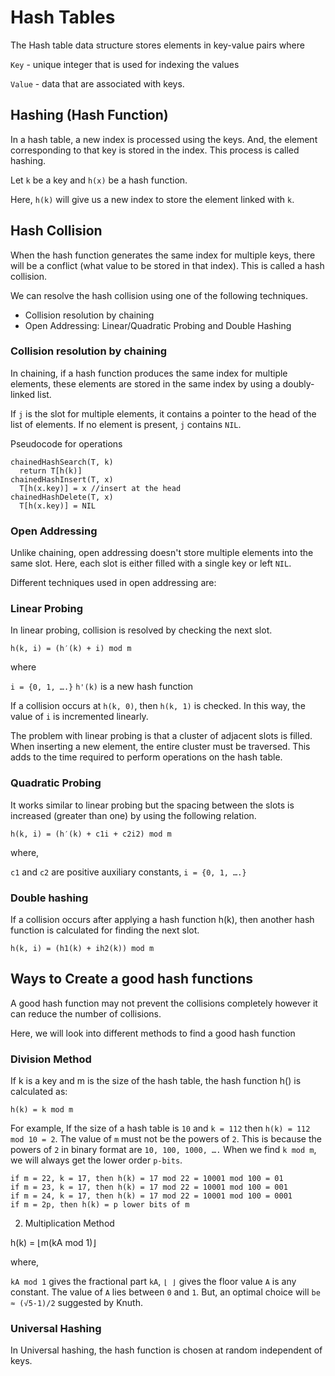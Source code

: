 # Hash Tables


The Hash table data structure stores elements in key-value pairs where

`Key` - unique integer that is used for indexing the values

`Value` - data that are associated with keys.



## Hashing (Hash Function)

In a hash table, a new index is processed using the keys. And, the element corresponding to that key is stored in the index. This process is called hashing.

Let `k` be a key and `h(x)` be a hash function.

Here, `h(k)` will give us a new index to store the element linked with `k`.



## Hash Collision

When the hash function generates the same index for multiple keys, there will be a conflict (what value to be stored in that index). This is called a hash collision.

We can resolve the hash collision using one of the following techniques.


* Collision resolution by chaining
* Open Addressing: Linear/Quadratic Probing and Double Hashing


### Collision resolution by chaining

In chaining, if a hash function produces the same index for multiple elements, these elements are stored in the same index by using a doubly-linked list.

If `j` is the slot for multiple elements, it contains a pointer to the head of the list of elements. If no element is present, `j` contains `NIL`.


Pseudocode for operations

```
chainedHashSearch(T, k)
  return T[h(k)]
chainedHashInsert(T, x)
  T[h(x.key)] = x //insert at the head
chainedHashDelete(T, x)
  T[h(x.key)] = NIL
```

### Open Addressing

Unlike chaining, open addressing doesn't store multiple elements into the same slot. Here, each slot is either filled with a single key or left `NIL`.

Different techniques used in open addressing are:
### Linear Probing

In linear probing, collision is resolved by checking the next slot.

`h(k, i) = (h′(k) + i) mod m`

where

`i = {0, 1, ….}`
`h'(k)` is a new hash function

If a collision occurs at `h(k, 0)`, then `h(k, 1)` is checked. In this way, the value of `i` is incremented linearly.

The problem with linear probing is that a cluster of adjacent slots is filled. When inserting a new element, the entire cluster must be traversed. This adds to the time required to perform operations on the hash table.

### Quadratic Probing

It works similar to linear probing but the spacing between the slots is increased (greater than one) by using the following relation.

`h(k, i) = (h′(k) + c1i + c2i2) mod m`

where,

`c1` and `c2` are positive auxiliary constants,
`i = {0, 1, ….}`

### Double hashing

If a collision occurs after applying a hash function h(k), then another hash function is calculated for finding the next slot.

`h(k, i) = (h1(k) + ih2(k)) mod m`



## Ways to Create a good hash functions


A good hash function may not prevent the collisions completely however it can reduce the number of collisions.

Here, we will look into different methods to find a good hash function



### Division Method

If k is a key and m is the size of the hash table, the hash function h() is calculated as:

`h(k) = k mod m`

For example, If the size of a hash table is `10` and `k = 112` then `h(k) = 112 mod 10 = 2`. The value of `m` must not be the powers of `2`. This is because the powers of `2` in binary format are `10, 100, 1000, ….` When we find `k mod m`, we will always get the lower order `p-bits`.

```
if m = 22, k = 17, then h(k) = 17 mod 22 = 10001 mod 100 = 01
if m = 23, k = 17, then h(k) = 17 mod 22 = 10001 mod 100 = 001
if m = 24, k = 17, then h(k) = 17 mod 22 = 10001 mod 100 = 0001
if m = 2p, then h(k) = p lower bits of m
```



2. Multiplication Method

h(k) = ⌊m(kA mod 1)⌋

where,

`kA mod 1` gives the fractional part `kA`,
`⌊ ⌋` gives the floor value
 `A` is any constant. The value of `A` lies between `0` and `1`. But, an optimal choice will `be ≈ (√5-1)/2` suggested by Knuth.

### Universal Hashing

In Universal hashing, the hash function is chosen at random independent of keys.





